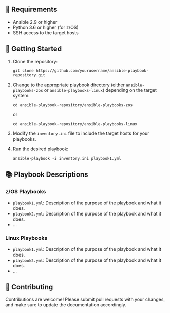 
## 🔧 Requirements

- Ansible 2.9 or higher
- Python 3.6 or higher (for z/OS)
- SSH access to the target hosts

## 🚀 Getting Started

1. Clone the repository:

    ```
    git clone https://github.com/yourusername/ansible-playbook-repository.git
    ```

2. Change to the appropriate playbook directory (either `ansible-playbooks-zos` or `ansible-playbooks-linux`) depending on the target system:

    ```
    cd ansible-playbook-repository/ansible-playbooks-zos
    ```

    or

    ```
    cd ansible-playbook-repository/ansible-playbooks-linux
    ```

3. Modify the `inventory.ini` file to include the target hosts for your playbooks.

4. Run the desired playbook:

    ```
    ansible-playbook -i inventory.ini playbook1.yml
    ```

## 📚 Playbook Descriptions

### z/OS Playbooks

- `playbook1.yml`: Description of the purpose of the playbook and what it does.
- `playbook2.yml`: Description of the purpose of the playbook and what it does.
- ...

### Linux Playbooks

- `playbook1.yml`: Description of the purpose of the playbook and what it does.
- `playbook2.yml`: Description of the purpose of the playbook and what it does.
- ...

## 🤝 Contributing

Contributions are welcome! Please submit pull requests with your changes, and make sure to update the documentation accordingly.
